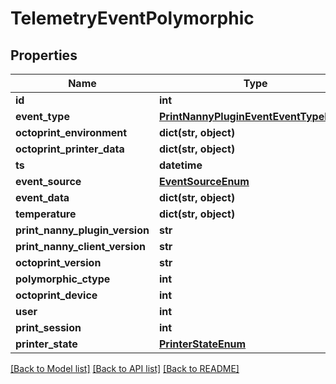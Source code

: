 # TelemetryEventPolymorphic


## Properties
Name | Type | Description | Notes
------------ | ------------- | ------------- | -------------
**id** | **int** |  | [readonly] 
**event_type** | [**PrintNannyPluginEventEventTypeEnum**](PrintNannyPluginEventEventTypeEnum.md) |  | 
**octoprint_environment** | **dict(str, object)** |  | 
**octoprint_printer_data** | **dict(str, object)** |  | 
**ts** | **datetime** |  | [readonly] 
**event_source** | [**EventSourceEnum**](EventSourceEnum.md) |  | [readonly] 
**event_data** | **dict(str, object)** |  | [optional] 
**temperature** | **dict(str, object)** |  | [optional] 
**print_nanny_plugin_version** | **str** |  | 
**print_nanny_client_version** | **str** |  | 
**octoprint_version** | **str** |  | 
**polymorphic_ctype** | **int** |  | [readonly] 
**octoprint_device** | **int** |  | 
**user** | **int** |  | [readonly] 
**print_session** | **int** |  | [optional] 
**printer_state** | [**PrinterStateEnum**](PrinterStateEnum.md) |  | 

[[Back to Model list]](../README.md#documentation-for-models) [[Back to API list]](../README.md#documentation-for-api-endpoints) [[Back to README]](../README.md)


